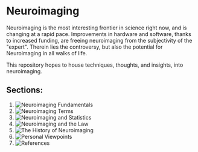 # Neuroimaging

Neuroimaging is the most interesting frontier in science right now, and is changing at a rapid pace. Improvements in hardware and software, thanks to increased funding, are freeing neuroimaging from the subjectivity of the "expert". Therein lies the controversy, but also the potential for Neuroimaging in all walks of life.

This repository hopes to house techniques, thoughts, and insights, into neuroimaging.

## Sections:
1. ![Neuroimaging Fundamentals](https://github.com/MunamWasi/Neuroimaging/tree/master/Neuroimaging%20Fundamentals)
2. ![Neuroimaging Terms](https://github.com/MunamWasi/Neuroimaging/tree/master/Neuroimaging%20Terms)
3. ![Neuroimaging and Statistics](https://github.com/MunamWasi/Neuroimaging/tree/master/Neuroimaging%20and%20Statistics)
4. ![Neuroimaging and the Law](https://github.com/MunamWasi/Neuroimaging/tree/master/Neuroimaging%20and%20the%20Law)
5. ![The History of Neuroimaging](https://github.com/MunamWasi/Neuroimaging/tree/master/The%20History%20of%20Neuroimaging)
6. ![Personal Viewpoints](https://github.com/MunamWasi/Neuroimaging/tree/master/Personal%20Viewpoints)
7. ![References](https://github.com/MunamWasi/Neuroimaging/tree/master/References)
